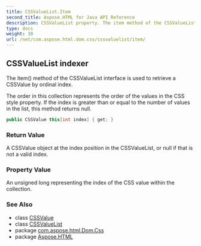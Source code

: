 ```yaml
---
title: CSSValueList.Item
second_title: Aspose.HTML for Java API Reference
description: CSSValueList property. The item method of the CSSValueList interface is used to retrieve a CSSValue by ordinal index
type: docs
weight: 30
url: /net/com.aspose.html.dom.css/cssvaluelist/item/
---
```

## CSSValueList indexer

The item() method of the CSSValueList interface is used to retrieve a CSSValue by ordinal index.

The order in this collection represents the order of the values in the CSS style property. If the index is greater than or equal to the number of values in the list, this method returns null.

```java
public CSSValue this[int index] { get; }
```

### Return Value

A CSSValue object at the index position in the CSSValueList, or null if that is not a valid index.

### Property Value

An unsigned long representing the index of the CSS value within the collection.

### See Also

* class [CSSValue](../../cssvalue/)
* class [CSSValueList](../)
* package [com.aspose.html.Dom.Css](../../cssvaluelist/)
* package [Aspose.HTML](../../../)
